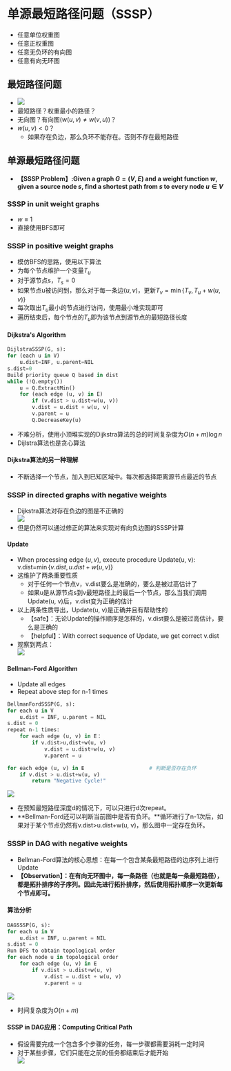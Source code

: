 # 单源最短路径问题（SSSP）
+ 任意单位权重图
+ 任意正权重图
+ 任意无负环的有向图
+ 任意有向无环图

## 最短路径问题
+ ![](img/2019-11-28-10-41-14.png)
+ 最短路径？权重最小的路径？
+ 无向图？有向图($w(u, v)\not =w(v, u)$)？
+ $w(u, v)<0$？
  + 如果存在负边，那么负环不能存在。否则不存在最短路径

## 单源最短路径问题
+ **【SSSP Problem】:Given a graph $G=(V, E)$ and a weight function $w$, given a source node $s$, find a shortest path from $s$ to every node $u\in V$**

### SSSP in unit weight graphs
+ $w\equiv 1$
+ 直接使用BFS即可

### SSSP in positive weight graphs
+ 模仿BFS的思路，使用以下算法
+ 为每个节点维护一个变量$T_u$
+ 对于源节点s，$T_s=0$
+ 如果节点u被访问到，那么对于每一条边$(u, v)$，更新$T_v=\min\{T_v, T_u+w(u, v)\}$
+ 每次取出$T_u$最小的节点进行访问，使用最小堆实现即可
+ 遍历结束后，每个节点的$T_u$即为该节点到源节点的最短路径长度

#### Dijkstra's Algorithm
```python
DijlstraSSSP(G, s):
for (each u in V)
    u.dist=INF, u.parent=NIL
s.dist=0
Build priority queue Q based in dist
while (!Q.empty())
    u = Q.ExtractMin()
    for (each edge (u, v) in E)
        if (v.dist > u.dist+w(u, v))
        v.dist = u.dist + w(u, v)
        v.parent = u
        Q.DecreaseKey(u)
```
+ 不难分析，使用小顶堆实现的Dijkstra算法的总的时间复杂度为$O(n+m)\log n$
+ Dijlstra算法也是贪心算法

#### Dijkstra算法的另一种理解
+ 不断选择一个节点，加入到已知区域中。每次都选择距离源节点最近的节点

### SSSP in directed graphs with negative weights
+ Dijkstra算法对存在负边的图是不正确的  
  ![](img/2019-11-28-10-43-21.png)
+ 但是仍然可以通过修正的算法来实现对有向负边图的SSSP计算
#### Update
+ When processing edge $(u, v)$, execute procedure Update(u, v): v.dist=$\min\{v.dist, u.dist+w(u, v)\}$
+ 这维护了两条重要性质
  + 对于任何一个节点v，v.dist要么是准确的，要么是被过高估计了
  + 如果u是从源节点s到v最短路径上的最后一个节点，那么当我们调用Update(u, v)后，v.dist变为正确的估计
+ 以上两条性质导出，Update(u, v)是正确并且有帮助性的
  + 【safe】：无论Update的操作顺序是怎样的，v.dist要么是被过高估计，要么是正确的
  + 【helpful】：With correct sequence of Update, we get correct v.dist
+ 观察到两点：  
  ![](img/2019-11-28-02-31-03.png)

#### Bellman-Ford Algorithm
+ Update all edges
+ Repeat above step for n-1 times
```python
BellmanFordSSSP(G, s):
for each u in V
    u.dist = INF, u.parent = NIL
s.dist = 0
repeat n-1 times:
    for each edge (u, v) in E：
        if v.dist>u,dist+w(u, v)
            v.dist = u.dist+w(u, v)
            v.parent = u

for each edge (u, v) in E                     # 判断是否存在负环
    if v.dist > u.dist+w(u, v)
        return "Negative Cycle!"
```
![](img/2019-11-28-02-54-47.png)
+ 在预知最短路径深度d的情况下，可以只进行d次repeat。
+ **Bellman-Ford还可以判断当前图中是否有负环。**循环进行了n-1次后，如果对于某个节点仍然有v.dist>u.dist+w(u, v)，那么图中一定存在负环。

### SSSP in DAG with negative weights
+ Bellman-Ford算法的核心思想：在每一个包含某条最短路径的边序列上进行Update
+ **【Observation】：在有向无环图中，每一条路径（也就是每一条最短路径），都是拓扑排序的子序列。因此先进行拓扑排序，然后使用拓扑顺序一次更新每个节点即可。**

#### 算法分析
```python
DAGSSSP(G, s):
for each u in V
    u.dist = INF, u.parent = NIL
s.dist = 0
Run DFS to obtain topological order
for each node u in topological order
    for each edge (u, v) in E
        if v.dist > u.dist+w(u, v)
            v.dist = u.dist + w(u, v)
            v.parent = u
```
![](img/2019-11-28-02-54-22.png)
+ 时间复杂度为$O(n+m)$

#### SSSP in DAG应用：Computing Critical Path
+ 假设需要完成一个包含多个步骤的任务，每一步骤都需要消耗一定时间
+ 对于某些步骤，它们只能在之前的任务都结束后才能开始  
![](img/2019-11-28-03-01-03.png)

